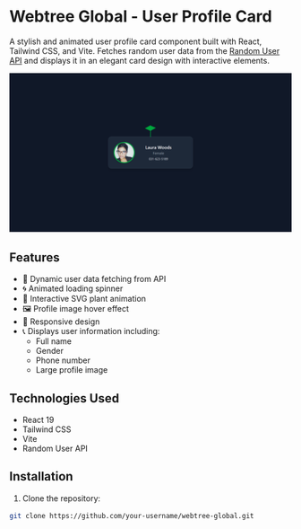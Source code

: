 # Webtree Global - User Profile Card

A stylish and animated user profile card component built with React, Tailwind CSS, and Vite. Fetches random user data from the [Random User API](https://randomuser.me/) and displays it in an elegant card design with interactive elements.

![App Preview](./public/w.png)

## Features

- 🌟 Dynamic user data fetching from API
- 🌀 Animated loading spinner
- 🌿 Interactive SVG plant animation
- 🖼️ Profile image hover effect
- 📱 Responsive design
- 📞 Displays user information including:
  - Full name
  - Gender
  - Phone number
  - Large profile image

## Technologies Used

- React 19
- Tailwind CSS
- Vite
- Random User API

## Installation

1. Clone the repository:
```bash
git clone https://github.com/your-username/webtree-global.git
